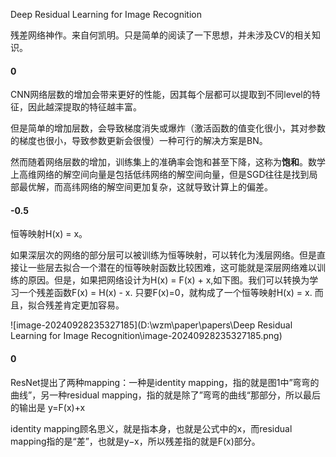 Deep Residual Learning for Image Recognition

残差网络神作。来自何凯明。只是简单的阅读了一下思想，并未涉及CV的相关知识。

#### 0

CNN网络层数的增加会带来更好的性能，因其每个层都可以提取到不同level的特征，因此越深提取的特征越丰富。

但是简单的增加层数，会导致梯度消失或爆炸（激活函数的值变化很小，其对参数的梯度也很小，导致参数更新会很慢）一种可行的解决方案是BN。

然而随着网络层数的增加，训练集上的准确率会饱和甚至下降，这称为**饱和**。数学上高维网络的解空间向量是包括低纬网络的解空间向量，但是SGD往往是找到局部最优解，而高纬网络的解空间更加复杂，这就导致计算上的偏差。

#### -0.5

恒等映射H(x) = x。

如果深层次的网络的部分层可以被训练为恒等映射，可以转化为浅层网络。但是直接让一些层去拟合一个潜在的恒等映射函数比较困难，这可能就是深层网络难以训练的原因。但是，如果把网络设计为H(x) = F(x) + x,如下图。我们可以转换为学习一个残差函数F(x) = H(x) - x. 只要F(x)=0，就构成了一个恒等映射H(x) = x. 而且，拟合残差肯定更加容易。

![image-20240928235327185](D:\wzm\paper\papers\Deep Residual Learning for Image Recognition\image-20240928235327185.png)

#### 0

ResNet提出了两种mapping：一种是identity mapping，指的就是图1中”弯弯的曲线”，另一种residual mapping，指的就是除了”弯弯的曲线“那部分，所以最后的输出是 y=F(x)+x

identity mapping顾名思义，就是指本身，也就是公式中的x，而residual mapping指的是“差”，也就是y−x，所以残差指的就是F(x)部分。

